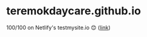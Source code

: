 # teremokdaycare.github.io

100/100 on Netlify's testmysite.io 😊 ([link](https://testmysite.io/5d0845b7fc96200f655a78fd/teremokdaycare.com))
